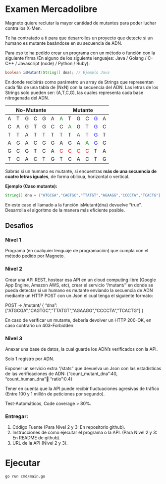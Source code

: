 # Examen Mercadolibre

Magneto quiere reclutar la mayor cantidad de mutantes para poder luchar contra los X-Men.

Te ha contratado a ti para que desarrolles un proyecto que detecte si un humano es mutante basándose en su secuencia de
ADN.

Para eso te ha pedido crear un programa con un método o función con la siguiente firma (En alguno de los siguiente
lenguajes: Java / Golang / C-C++ / Javascript (node) / Python / Ruby):

``` Java
boolean isMutant(String[] dna); // Ejemplo Java
```

En donde recibirás como parámetro un array de Strings que representan cada fila de una tabla de (NxN) con la secuencia
del ADN. Las letras de los Strings solo pueden ser: (A,T,C,G), las cuales representa cada base nitrogenada del ADN.

<table>
<thead>
  <tr>
    <th colspan="6">No-Mutante</th>
    <th colspan="6">Mutante</th>
  </tr>
</thead>
<tbody>
  <tr>
    <td>A</td>
    <td>T</td>
    <td>G</td>
    <td>C</td>
    <td>G</td>
    <td>A</td>
    <td><span style="color: green">A</span></td>
    <td>T</td>
    <td>G</td>
    <td>C</td>
    <td><span style="color: blue">G</span></td>
    <td>A</td>
  </tr>
<tr>
    <td>C</td>
    <td>A</td>
    <td>G</td>
    <td>T</td>
    <td>G</td>
    <td>C</td>
    <td>C</td>
    <td><span style="color: green">A</span></td>
    <td>G</td>
    <td>T</td>
    <td><span style="color: blue">G</span></td>
    <td>C</td>
  </tr>
<tr>
    <td>T</td>
    <td>T</td>
    <td>A</td>
    <td>T</td>
    <td>T</td>
    <td>T</td>
    <td>T</td>
    <td>T</td>
    <td><span style="color: green">A</span></td>
    <td>T</td>
    <td><span style="color: blue">G</span></td>
    <td>T</td>
  </tr>
<tr>
    <td>A</td>
    <td>G</td>
    <td>A</td>
    <td>C</td>
    <td>G</td>
    <td>G</td>
    <td>A</td>
    <td>G</td>
    <td>A</td>
    <td><span style="color: green">A</span></td>
    <td><span style="color: blue">G</span></td>
    <td>G</td>
  </tr>
<tr>
    <td>G</td>
    <td>C</td>
    <td>G</td>
    <td>T</td>
    <td>C</td>
    <td>A</td>
    <td><span style="color: red">C</span></td>
    <td><span style="color: red">C</span></td>
    <td><span style="color: red">C</span></td>
    <td><span style="color: red">C</span></td>
    <td>T</td>
    <td>A</td>
  </tr>
<tr>
    <td>T</td>
    <td>C</td>
    <td>A</td>
    <td>C</td>
    <td>T</td>
    <td>G</td>
    <td>T</td>
    <td>C</td>
    <td>A</td>
    <td>C</td>
    <td>T</td>
    <td>G</td>
  </tr>
</tbody>
</table>


Sabrás si un humano es mutante, si encuentras **más de una secuencia de cuatro letras iguales**, de forma oblicua,
horizontal o vertical.

**Ejemplo (Caso mutante):**

```java
String[] dna = {"ATGCGA","CAGTGC","TTATGT","AGAAGG","CCCCTA","TCACTG"};
```

En este caso el llamado a la función isMutant(dna) devuelve “true”. Desarrolla el algoritmo de la manera más eficiente
posible.

## **Desafios**

### **Nivel 1**

Programa (en cualquier lenguaje de programación) que cumpla con el método pedido por Magneto.

### **Nivel 2**

Crear una API REST, hostear esa API en un cloud computing libre (Google App Engine, Amazon AWS, etc), crear el servicio
“/mutant/” en donde se pueda detectar si un humano es mutante enviando la secuencia de ADN mediante un HTTP POST con un
Json el cual tenga el siguiente formato:

POST → /mutant/ { “dna”:["ATGCGA","CAGTGC","TTATGT","AGAAGG","CCCCTA","TCACTG"] }

En caso de verificar un mutante, debería devolver un HTTP 200-OK, en caso contrario un 403-Forbidden

### **Nivel 3**

Anexar una base de datos, la cual guarde los ADN’s verificados con la API.

Solo 1 registro por ADN.

Exponer un servicio extra “/stats” que devuelva un Json con las estadísticas de las verificaciones de ADN:
{“count_mutant_dna”:40, “count_human_dna”:100: “ratio”:0.4}

Tener en cuenta que la API puede recibir fluctuaciones agresivas de tráfico (Entre 100 y 1 millón de peticiones por
segundo).

Test-Automáticos, Code coverage > 80%.

### **Entregar:**

1. Código Fuente (Para Nivel 2 y 3: En repositorio github).
2. Instrucciones de cómo ejecutar el programa o la API. (Para Nivel 2 y 3: En README de github).
3. URL de la API (Nivel 2 y 3).

# Ejecutar

```shell
go run cmd/main.go
```
